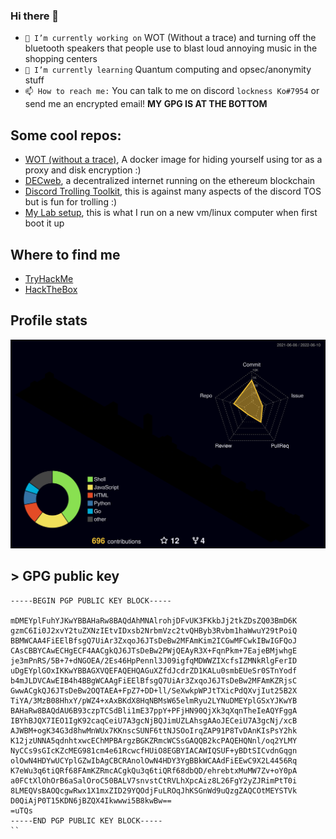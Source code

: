 ### Hi there 👋

<!--
**lockness-Ko/lockness-Ko** is a ✨ _special_ ✨ repository because its `README.md` (this file) appears on your GitHub profile.

Here are some ideas to get you started:

- 🔭 I’m currently working on ...
- 🌱 I’m currently learning ...
- 👯 I’m looking to collaborate on ...
- 🤔 I’m looking for help with ...
- 💬 Ask me about ...
- 📫 How to reach me: ...
- 😄 Pronouns: ...
- ⚡ Fun fact: ...
-->

- `🔭 I’m currently working on` WOT (Without a trace) and turning off the bluetooth speakers that people use to blast loud annoying music in the shopping centers
- `🌱 I’m currently learning` Quantum computing and opsec/anonymity stuff
- `📫 How to reach me:` You can talk to me on discord `lockness Ko#7954` or send me an encrypted email! **MY GPG IS AT THE BOTTOM**

## Some cool repos:
 - [WOT (without a trace)](https://github.com/lockness-Ko/wot), A docker image for hiding yourself using tor as a proxy and disk encryption :)
 - [DECweb](https://github.com/lockness-Ko/DECweb), a decentralized internet running on the ethereum blockchain
 - [Discord Trolling Toolkit](https://github.com/lockness-Ko/troll_toolkit), this is against many aspects of the discord TOS but is fun for trolling :)
 - [My Lab setup](https://github.com/lockness-Ko/my-lab), this is what I run on a new vm/linux computer when first boot it up

## Where to find me
 - [TryHackMe](https://tryhackme.com/p/fl0wb1t)
 - [HackTheBox](https://app.hackthebox.eu/users/335400)

## Profile stats

[![](https://raw.githubusercontent.com/lockness-Ko/lockness-Ko/main/profile-3d-contrib/profile-night-rainbow.svg)](https://github.com/yoshi389111/github-profile-3d-contrib)

## > GPG public key

```gpg
-----BEGIN PGP PUBLIC KEY BLOCK-----

mDMEYplFuhYJKwYBBAHaRw8BAQdAhMNAlrohjDFvUK3FKkbJj2tkZDsZQ03BmD6K
gzmC6Ii0J2xvY2tuZXNzIEtvIDxsb2NrbmVzc2tvQHByb3Rvbm1haWwuY29tPoiQ
BBMWCAA4FiEElBfsgQ7UiAr3ZxqoJ6JTsDeBw2MFAmKim2ICGwMFCwkIBwIGFQoJ
CAsCBBYCAwECHgECF4AACgkQJ6JTsDeBw2PWjQEAyR3X+FqnPkm+7EajeBMjwhgE
je3mPnRS/5B+7+dNGOEA/2Es46HpPennl3J09igfqMDWWZIXcfsIZMNkRlgFerID
uDgEYplGOxIKKwYBBAGXVQEFAQEHQAGuXZfdJcdrZD1KALu0smbEUeSr0STnYodf
b4mJLDVCAwEIB4h4BBgWCAAgFiEElBfsgQ7UiAr3ZxqoJ6JTsDeBw2MFAmKZRjsC
GwwACgkQJ6JTsDeBw2OQTAEA+FpZ7+DD+ll/SeXwkpWPJtTXicPdQXvjIut25B2X
TiYA/3MzB08HhxY/pWZ4+xAxBKdX8HqNBMsW65elmRyu2LYNuDMEYplGSxYJKwYB
BAHaRw8BAQdAU6B93czpTCSdBli1mE37ppY+PFjHN90QjXk3qXqnTheIeAQYFggA
IBYhBJQX7IEO1IgK92caqCeiU7A3gcNjBQJimUZLAhsgAAoJECeiU7A3gcNj/xcB
AJWBM+ogK34G3d8hwMnWUx7KKnscSUNF6ttNJSOoIrqZAP91P8TvDAnKIsPsY2hk
K12jzUNNA5qdnhtxwcEChMPBArgzBGKZRmcWCSsGAQQB2kcPAQEHQNnl/oq2YLMY
NyCCs9sGIcKZcMEG981cm4e61RcwcfHUiO8EGBYIACAWIQSUF+yBDtSICvdnGqgn
olOwN4HDYwUCYplGZwIbAgCBCRAnolOwN4HDY3YgBBkWCAAdFiEEwC9X2L4456Rq
K7eWu3q6tiQRf68FAmKZRmcACgkQu3q6tiQRf68dbQD/ehrebtxMuMW7Zv+oY0pA
a0FCtXlOhOrB6aSalOroC50BALV7snvstCtRVLhXpcAiz8L26FgY2yZJRimPtT0i
8LMEQVsBAOQcgwRwx1X1mxZID29YQOdjFuLROqJhKSGnWd9uQzgZAQCOtMEYSTVk
D0QiAjP0T15KDN6jBZQX4Ikwwwi5B8kwBw==
=uTQs
-----END PGP PUBLIC KEY BLOCK-----
``
